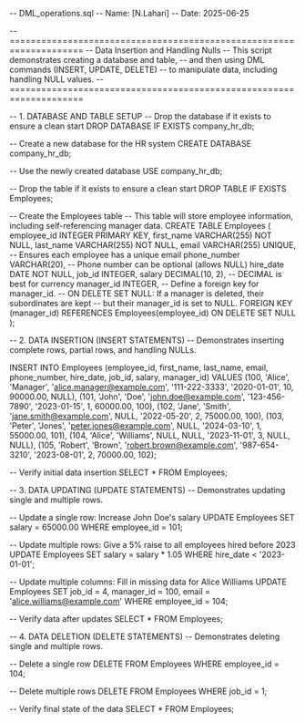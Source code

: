 -- DML_operations.sql
-- Name: [N.Lahari]
-- Date: 2025-06-25

-- ====================================================================
-- Data Insertion and Handling Nulls
-- This script demonstrates creating a database and table,
-- and then using DML commands (INSERT, UPDATE, DELETE)
-- to manipulate data, including handling NULL values.
-- ====================================================================


-- 1. DATABASE AND TABLE SETUP
-- Drop the database if it exists to ensure a clean start
DROP DATABASE IF EXISTS company_hr_db;

-- Create a new database for the HR system
CREATE DATABASE company_hr_db;

-- Use the newly created database
USE company_hr_db;

-- Drop the table if it exists to ensure a clean start
DROP TABLE IF EXISTS Employees;

-- Create the Employees table
-- This table will store employee information, including self-referencing manager data.
CREATE TABLE Employees (
    employee_id INTEGER PRIMARY KEY,
    first_name VARCHAR(255) NOT NULL,
    last_name VARCHAR(255) NOT NULL,
    email VARCHAR(255) UNIQUE, -- Ensures each employee has a unique email
    phone_number VARCHAR(20),  -- Phone number can be optional (allows NULL)
    hire_date DATE NOT NULL,
    job_id INTEGER,
    salary DECIMAL(10, 2),     -- DECIMAL is best for currency
    manager_id INTEGER,
    -- Define a foreign key for manager_id.
    -- ON DELETE SET NULL: If a manager is deleted, their subordinates are kept
    -- but their manager_id is set to NULL.
    FOREIGN KEY (manager_id) REFERENCES Employees(employee_id) ON DELETE SET NULL
);


-- 2. DATA INSERTION (INSERT STATEMENTS)
-- Demonstrates inserting complete rows, partial rows, and handling NULLs.

INSERT INTO Employees (employee_id, first_name, last_name, email, phone_number, hire_date, job_id, salary, manager_id) VALUES
(100, 'Alice', 'Manager', 'alice.manager@example.com', '111-222-3333', '2020-01-01', 10, 90000.00, NULL),
(101, 'John', 'Doe', 'john.doe@example.com', '123-456-7890', '2023-01-15', 1, 60000.00, 100),
(102, 'Jane', 'Smith', 'jane.smith@example.com', NULL, '2022-05-20', 2, 75000.00, 100),
(103, 'Peter', 'Jones', 'peter.jones@example.com', NULL, '2024-03-10', 1, 55000.00, 101),
(104, 'Alice', 'Williams', NULL, NULL, '2023-11-01', 3, NULL, NULL),
(105, 'Robert', 'Brown', 'robert.brown@example.com', '987-654-3210', '2023-08-01', 2, 70000.00, 102);

-- Verify initial data insertion
SELECT * FROM Employees;


-- 3. DATA UPDATING (UPDATE STATEMENTS)
-- Demonstrates updating single and multiple rows.

-- Update a single row: Increase John Doe's salary
UPDATE Employees
SET salary = 65000.00
WHERE employee_id = 101;

-- Update multiple rows: Give a 5% raise to all employees hired before 2023
UPDATE Employees
SET salary = salary * 1.05
WHERE hire_date < '2023-01-01';

-- Update multiple columns: Fill in missing data for Alice Williams
UPDATE Employees
SET job_id = 4, manager_id = 100, email = 'alice.williams@example.com'
WHERE employee_id = 104;

-- Verify data after updates
SELECT * FROM Employees;


-- 4. DATA DELETION (DELETE STATEMENTS)
-- Demonstrates deleting single and multiple rows.

-- Delete a single row
DELETE FROM Employees
WHERE employee_id = 104;

-- Delete multiple rows
DELETE FROM Employees
WHERE job_id = 1;

-- Verify final state of the data
SELECT * FROM Employees;
